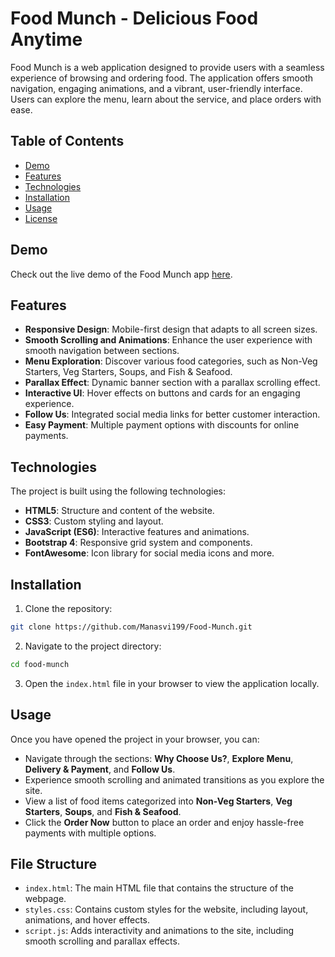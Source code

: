 # Food Munch - Delicious Food Anytime

Food Munch is a web application designed to provide users with a seamless experience of browsing and ordering food. The application offers smooth navigation, engaging animations, and a vibrant, user-friendly interface. Users can explore the menu, learn about the service, and place orders with ease.

## Table of Contents
- [Demo](#demo)
- [Features](#features)
- [Technologies](#technologies)
- [Installation](#installation)
- [Usage](#usage)
- [License](#license)

## Demo
Check out the live demo of the Food Munch app [here](https://your-demo-link.com).

## Features
- **Responsive Design**: Mobile-first design that adapts to all screen sizes.
- **Smooth Scrolling and Animations**: Enhance the user experience with smooth navigation between sections.
- **Menu Exploration**: Discover various food categories, such as Non-Veg Starters, Veg Starters, Soups, and Fish & Seafood.
- **Parallax Effect**: Dynamic banner section with a parallax scrolling effect.
- **Interactive UI**: Hover effects on buttons and cards for an engaging experience.
- **Follow Us**: Integrated social media links for better customer interaction.
- **Easy Payment**: Multiple payment options with discounts for online payments.
  
## Technologies
The project is built using the following technologies:
- **HTML5**: Structure and content of the website.
- **CSS3**: Custom styling and layout.
- **JavaScript (ES6)**: Interactive features and animations.
- **Bootstrap 4**: Responsive grid system and components.
- **FontAwesome**: Icon library for social media icons and more.

## Installation
1. Clone the repository:
```bash
git clone https://github.com/Manasvi199/Food-Munch.git
```
2. Navigate to the project directory:
```bash
cd food-munch
```
3. Open the `index.html` file in your browser to view the application locally.

## Usage
Once you have opened the project in your browser, you can:

- Navigate through the sections: **Why Choose Us?**, **Explore Menu**, **Delivery & Payment**, and **Follow Us**.
- Experience smooth scrolling and animated transitions as you explore the site.
- View a list of food items categorized into **Non-Veg Starters**, **Veg Starters**, **Soups**, and **Fish & Seafood**.
- Click the **Order Now** button to place an order and enjoy hassle-free payments with multiple options.

## File Structure
- `index.html`: The main HTML file that contains the structure of the webpage.
- `styles.css`: Contains custom styles for the website, including layout, animations, and hover effects.
- `script.js`: Adds interactivity and animations to the site, including smooth scrolling and parallax effects.

